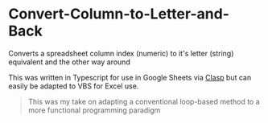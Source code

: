 # Convert-Column-to-Letter-and-Back

Converts a spreadsheet column index (numeric) to it's letter (string) equivalent and the other way around

This was written in Typescript for use in Google Sheets via [Clasp](https://github.com/google/clasp) but can easily be adapted to VBS for Excel use.

> This was my take on adapting a conventional loop-based method to a more functional programming paradigm
